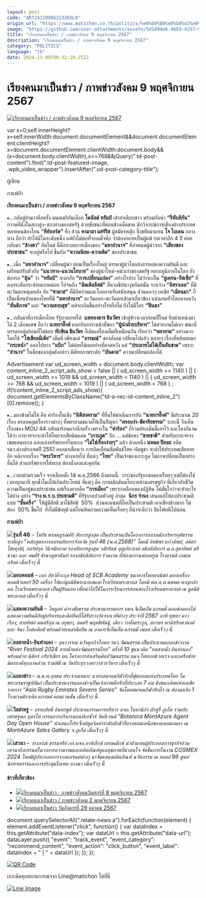 ```yaml
---
layout: post
code: "ART24110906213Z6OL0"
origin_url: "https://www.matichon.co.th/politics/%e0%b9%80%e0%b8%a3%e0%b8%b5%e0%b8%a2%e0%b8%87%e0%b8%84%e0%b8%99-%e0%b8%a0%e0%b8%b2%e0%b8%9e%e0%b8%82%e0%b9%88%e0%b8%b2%e0%b8%a7%e0%b8%aa%e0%b8%b1%e0%b8%87%e0%b8%84%e0%b8%a1/news_4887433"
image: "https://github.com/user-attachments/assets/5d1494e6-4683-4257-9e03-cff8f1a5c919"
title: "เรียงคนมาเป็นข่าว / ภาพข่าวสังคม 9 พฤศจิกายน 2567"
description: "เรียงคนมาเป็นข่าว / ภาพข่าวสังคม 9 พฤศจิกายน 2567"
category: "POLITICS"
language: "th"
date: 2024-11-09T06:32:10.252Z
---
```


# เรียงคนมาเป็นข่าว / ภาพข่าวสังคม 9 พฤศจิกายน 2567

[![เรียงคนมาเป็นข่าว / ภาพข่าวสังคม 9 พฤศจิกายน 2567](https://www.matichon.co.th/wp-content/uploads/2024/11/lp4.jpg "lp4")](https://www.matichon.co.th/wp-content/uploads/2024/11/lp4.jpg)

var x=0;self.innerHeight?x=self.innerWidth:document.documentElement&&document.documentElement.clientHeight?x=document.documentElement.clientWidth:document.body&&(x=document.body.clientWidth),x<=768&&jQuery(".td-post-content").find(".td-post-featured-image, .wpb\_video\_wrapper").insertAfter(".ud-post-category-title");

ผู้เขียน

กาแฟป่า

**เรียงคนมาเป็นข่าว / ภาพข่าวสังคม 9 พฤศจิกายน 2567**

⦁…กลับสู่อำนาจอีกครั้ง คนอเมริกันเลือก **โดนัลด์ ทรัมป์** เข้าทำเนียบขาว พร้อมกับนำ **“รีพับลิกัน”** กวาดที่นั่งในสภาสูง-สภาล่างของสหรัฐ ด้วยชัยชนะที่ค่อนข้างเด็ดขาด นักวิจารณ์การเมืองต่างประเทศหลายคนต้องโยน **“คีย์บอร์ด”** ทิ้ง ส่วน **คามาลา แฮร์ริส** ผู้สมัครหญิง ซึ่งขยับมาแทน **โจ ไบเดน** กลางทาง ถือว่า ทำได้ดีในระดับหนึ่ง แต่ยังไม่พอที่จะเผด็จศึก จำต้องกลายเป็นผู้แพ้ รอเวลาอีก 4 ปี ค่อยกลับมา **“ล้างตา”** กันใหม่ นี่คือระบบการเมืองของ **“มหาอำนาจ”** ที่กำหนดผู้นำจาก **“เสียงของประชาชน”** จะอยู่หรือไป ขึ้นกับ **“ความนิยม-ความคิด”** ของประชาชน 

⦁…เมื่อ **“มหาอำนาจ”** เปลี่ยนผู้นำ ย่อมเป็นเรื่องใหญ่ บรรดาผู้นำโลกส่งสารแสดงความยินดี และเตรียมปรับตัวกับ **“แนวทาง-แนวนโยบาย”** ของผู้นำใหม่-หน้าเก่าของสหรัฐ หลายภูมิภาคในโลก ยังต้องรอ **“ลุ้น”** ว่า **“ทรัมป์”** จะมากับ **“การเปลี่ยนแปลง”** อย่างไรบ้าง ไม่ว่าจะเป็น **“ยูเครน-รัสเซีย”** ที่คงกระสับกระส่ายมากหน่อย ไปจนถึง **“มิดเดิลอีสต์”** ที่ดวลขีปนาวุธกันสนั่น ระหว่าง **“อิสราเอล”** ที่มีตะวันตกหนุนหลัง กับ **“ฮามาส”** ที่มีอิหร่านและโลกอาหรับสนับสนุน ส่วนแถวๆ เอเชีย **“เมียนมา”** ก็เป็นเพื่อนบ้านของไทยที่มี **“มหาอำนาจ”** ตะวันออก-ตะวันตกเข้ามาเกี่ยวข้อง แน่นอนทั่วโลกคาดหวัง **“สันติภาพ”** และ **“ความสงบสุข”** แต่จะเกิดขึ้นอย่างไรหรือไม่ ยังไม่มีใคร **“ฟันธง”**

⦁…กลับมาที่การเมืองไทย รัฐบาลภายใต้  **แพทองธาร ชินวัตร** เข้าสู่ห้วงเวลาก่อนปีใหม่ รับตำแหน่งมาได้ 2 เดือนเศษ ถือว่า **นายกฯอิ๊งค์** แบกรับภาระหน้าที่ของ **“ผู้นำฝ่ายบริหาร”** ได้สวยงามไม่เบา ขณะที่บรรดากลุ่มก้อนที่ไม่ชอบ **ทักษิณ ชินวัตร** ก็เดินเครื่องเต็มที่เหมือนกัน เรียกว่า **“พยายาม”** อย่างมาก โดยใช้ **“โซเชียลมีเดีย”** เต็มที่ เพียงแต่ **“อารมณ์”** ของสังคม เปลี่ยนไปแล้ว หลายๆ เรื่องที่หยิบยกมา **“กระหน่ำ”** ออกไปทาง **“แป้ก”** ไม่ค่อยได้ผลอย่างที่คาดหวัง แต่ **“ประมาทไม่ได้เป็นอันขาด”** เพราะ **“อำนาจ”** ในมือของกลุ่มดังกล่าว มีศักยภาพระดับ **“บันดาล”** ความเปลี่ยนแปลงได้

Advertisement var ud\_screen\_width = document.body.clientWidth; var content\_inline\_2\_script\_ads\_show = false || ( ud\_screen\_width >= 1140 ) || ( ud\_screen\_width >= 1019 && ud\_screen\_width < 1140 ) || ( ud\_screen\_width >= 768 && ud\_screen\_width < 1019 ) || ( ud\_screen\_width < 768 ) ; if(!content\_inline\_2\_script\_ads\_show){ document.getElementsByClassName("td-a-rec-id-content\_inline\_2")\[0\].remove(); }

⦁…มองข้ามไม่ได้ คือ คำร้องในเชิง **“นิติสงคราม”** ที่ยื่นให้ดำเนินการกับ **“นายกฯอิ๊งค์”** มีประมาณ 20 เรื่อง ครอบคลุมเรื่องราวต่างๆ ที่พยายามขมวดให้เป็นปัญหา **“ครอบงำ-ขัดจริยธรรม”** ระยะนี้ จึงเห็นเรื่องของ MOU 44 กลับมาร้อนแรงอีกครั้ง เพราะใน **“คำร้อง”** ก็รวมประเด็นนี้เอาไว้ และโยงกันจนได้ว่า การเจรจาจะทำให้ไทยจะเสียดินแดน **“เกาะกูด”** อีก … แต่ข้อหา **“ขายชาติ”** สำหรับการเจรจาเขตแดนทะเล และแบ่งทรัพยากรในทะเล **“ไม่ใช่เรื่องง่ายๆ”** แล้ว ด้านหนึ่ง **นพดล ปัทมะ** อดีต รมว.ต่างประเทศปี 2551 ออกมาเตือนว่า การบิดเบือนสัมพันธ์ไทย-กัมพูชา จะทำให้ประเทศเสียหายอีก หลังจากเรื่อง **“พระวิหาร”** ห่างหายไป ที่แน่ๆ **“ไทย”** เป็นเจ้าของเกาะกูด ไม่อาจเปลี่ยนเป็นอย่างอื่นได้ ส่วนทรัพยากรใต้ทะเล ต้องนั่งลงและคุยกัน 

⦁…เวลาผ่านรวดเร็ว จากเลือกตั้ง 14 พ.ค.2566 ถึงตอนนี้  วาระของรัฐบาลลดลงเรื่อยๆ แต่ก็ต้องใช้เวลาทุกนาที ทุกชั่วโมงให้เกิดประโยชน์ ที่แน่ๆ คือ การผลักดันนโยบายด้านเศรษฐกิจ ที่เกี่ยวกับชีวิตความเป็นอยู่ของประชาชน แต่เรื่องยากคือ **“การเมือง”** เพราะเหลือบมองปฏิทิน ไม่มั่นใจว่าจะทำอะไรได้บ้าง อย่าง **“ร่าง พ.ร.บ.ประชามติ”** ที่รัฐบาลปวดหัวอยู่ ล่าสุด  **นิกร จำนง** เสนอแก้ให้ลงประชามติแบบ **“ชั้นครึ่ง”**  ให้ผู้มีสิทธิ มาใช้สิทธิ  50%  ส่วนคะแนนที่ถือเป็นประชามติ เอาเสียงข้างมาก ไม่ต้อง  50% ขึ้นไป  ยังไม่มีข้อยุติ แต่โยนหินถามความเห็นเรื่อยๆ ก็น่าจะดีกว่า ปิดไฟหนีไปนอน

**กาแฟป่า**

**![](https://www.matichon.co.th/wp-content/uploads/2024/11/รุ่น-46.jpg)รุ่นที่ 46** _– ไพรัช พรสมบูรณ์ศิริ อัยการสูงสุด เป็นประธานเปิดโครงการอบรมนักบริหารยุติธรรมระดับสูง “หลักสูตรการอบรมอัยการจังหวัด รุ่นที่ 46 (พ.ศ.2568)” โดยมี อิทธิพร แก้วทิพย์, อดิศร ไชยคุปต์, กอร์ปกุล วินิจนัยภาค รองอัยการสูงสุด วลัยรัตน์ บุญประสงค์ อธิบดีอัยการ ม.ล.สุดาทิพย์ ศรีชวนะ และ สมศิริ ชำนาญชานันท์ รองอธิบดีอัยการ ร่วมงาน ที่ห้องแกรนด์บอลรูม โรงแรมดิ เอมเมอรัลด์ เมื่อเร็วๆ นี้_

**![](https://www.matichon.co.th/wp-content/uploads/2024/11/มอบคอมพ์.jpg)มอบคอมพ์** _– เอก อัศว์ศิวะกุล Head of SCB Academy ธนาคารไทยพาณิชย์ มอบเครื่องคอมพิวเตอร์ 50 เครื่อง ให้แก่มูลนิธิพระดาบสและโรงเรียนพระดาบส โดยมี พล.อ.ท.นพพล หาญกล้า ผอ.โรงเรียนพระดาบส เป็นผู้รับมอบ เพื่อนำไปใช้ในการเรียนการสอนของโรงเรียนพระดาบส ณ มูลนิธิพระดาบส เมื่อเร็วๆ นี้_

**![](https://www.matichon.co.th/wp-content/uploads/2024/11/แสดงความยินดี.jpg)แสดงความยินดี** _– ไพบูลย์ ดำรงชัยธรรม ประธานกรรมการ บมจ.จีเอ็มเอ็ม แกรมมี่ มอบช่อดอกไม้แสดงความยินดีกับผู้บริหารและศิลปินที่ได้รับรางวัลจากเวทีต่างๆ ประจำปี 2567 อาทิ บุษบา ดาวเรือง, สายทิพย์ มนตรีกุล ณ อยุธยา, สมศรี พฤทธิพันธุ์, เดียว วรตั้งตระกูล, สถาพร พานิชรักษาพงศ์ และ จินา โอสถศิลป์ พร้อมด้วยเหล่าศิลปิน ณ อาคารจีเอ็มเอ็ม แกรมมี่ เพลส เมื่อเร็วๆ นี้_

**![](https://www.matichon.co.th/wp-content/uploads/2024/11/ยลน้ำ.jpg)ยลสายน้ำ-ยินทำนอง** _– สุดาวรรณ หวังศุภกิจโกศล รมว.วัฒนธรรม เป็นประธานแถลงข่าวงาน “River Festival 2024 สายน้ำแห่งวัฒนธรรมไทย” ครั้งที่ 10 ชูแนวคิด “ยลสายน้ำ ยินทำนอง” พร้อมด้วย นิติกร กรัยวิเชียร ผอ.โครงการส่งเสริมศิลปวัฒนธรรม บมจ.ไทยเบฟเวอเรจ และเครือข่ายมิตรภาคีทุกภาคส่วน ร่วมพิธี ณ วัดประยุรวงศาวาสวรวิหาร เมื่อเร็วๆ นี้_

**![](https://www.matichon.co.th/wp-content/uploads/2024/11/แถลงข่าว-1.jpg)แถลงข่าว** _– พ.ต.ท.กุลธน ประจวบเหมาะ นายกสมาคมกีฬารักบี้ฟุตบอลแห่งประเทศไทย ในพระบรมราชูปถัมภ์ เป็นประธานการแถลงข่าวเป็นเจ้าภาพศึกรักบี้ประเภท 7 คน ชิงชนะเลิศแห่งเอเชีย รายการ “Asia Rugby Emirates Sevens Series” จัดโดยสมาคมกีฬารักบี้ฯ ณ ห้องแมจิก 1 โรงแรมมิราเคิล แกรนด์ คอนเวนชั่น เมื่อเร็วๆ นี้_

**![](https://www.matichon.co.th/wp-content/uploads/2024/11/วิลล่าหรู.jpg)วิลล่าหรู** _– อรรถสิทธิ์ อินทรชูติ ประธานกรรมการบริหาร บจก.โบทานิก้า ลักซูรี่ ภูเก็ต ร่วมกับ เศรษฐพล บุตรโท กรรมการบริหารมอนท์เอซัวร์ จัดอีเวนต์ “Botanica MontAzure Agent Day Open House” นำเสนอโปรเจ็กต์พูลวิลล่าระดับลักชัวรี่ทางตอนเหนือของแหลมกมลา ณ MontAzure Sales Gallery จ.ภูเก็ต เมื่อเร็วๆ นี้_

**![](https://www.matichon.co.th/wp-content/uploads/2024/11/เสวนา-1.jpg)เสวนา** _– วราภรณ์ ธรรมจรีย์ กก.ผจก.อาร์เอ็กซ์ เทรดเด็กซ์ นำตัวแทนผู้ประกอบการธุรกิจร่วมเสวนาถึงเทรนด์ในวงการความงามและผลิตภัณฑ์ดูแลสุขภาพที่น่าสนใจ จัดขึ้นภายในงาน COSMEX 2024 โดยมีผู้ประกอบการจากแบรนด์ต่างๆ มาจัดแสดงผลิตภัณฑ์ นวัตกรรม ณ ฮอลล์ 99 ศูนย์นิทรรศการและการประชุมไบเทค บางนา เมื่อเร็วๆ นี้_

#### ข่าวที่เกี่ยวข้อง

*   [![](https://www.matichon.co.th/wp-content/uploads/2024/11/Online-060811.jpg)เรียงคนมาเป็นข่าว : ภาพข่าวสังคมวันศุกร์ที่ 8 พฤศจิกายน 2567](https://www.matichon.co.th/politics/%e0%b9%80%e0%b8%a3%e0%b8%b5%e0%b8%a2%e0%b8%87%e0%b8%84%e0%b8%99-%e0%b8%a0%e0%b8%b2%e0%b8%9e%e0%b8%82%e0%b9%88%e0%b8%b2%e0%b8%a7%e0%b8%aa%e0%b8%b1%e0%b8%87%e0%b8%84%e0%b8%a1/news_4888650)
*   [![](https://www.matichon.co.th/wp-content/uploads/2024/11/P444.jpg)เรียงคนมาเป็นข่าว / ภาพข่าวสังคม 2 พฤศจิกายน 2567](https://www.matichon.co.th/politics/%e0%b9%80%e0%b8%a3%e0%b8%b5%e0%b8%a2%e0%b8%87%e0%b8%84%e0%b8%99-%e0%b8%a0%e0%b8%b2%e0%b8%9e%e0%b8%82%e0%b9%88%e0%b8%b2%e0%b8%a7%e0%b8%aa%e0%b8%b1%e0%b8%87%e0%b8%84%e0%b8%a1/news_4876917)
*   [![](https://www.matichon.co.th/wp-content/uploads/2024/10/ถวายสักการะ.jpg)เรียงคนมาเป็นข่าว วันอังคารที่ 29 ตุลาคม 2567](https://www.matichon.co.th/politics/%e0%b9%80%e0%b8%a3%e0%b8%b5%e0%b8%a2%e0%b8%87%e0%b8%84%e0%b8%99-%e0%b8%a0%e0%b8%b2%e0%b8%9e%e0%b8%82%e0%b9%88%e0%b8%b2%e0%b8%a7%e0%b8%aa%e0%b8%b1%e0%b8%87%e0%b8%84%e0%b8%a1/news_4868327)

document.querySelectorAll(".relate-news a").forEach(function(element) { element.addEventListener("click", function() { var dataIndex = this.getAttribute("data-index"); var dataUrl = this.getAttribute("data-url"); dataLayer.push({ "event": "track\_event", "event\_category": "recommend\_content", "event\_action": "click\_button", "event\_label": dataIndex + " | " + dataUrl }); }); });

[![QR Code](https://www.matichon.co.th/wp-content/uploads/2023/07/wob1371z.jpg)](https://lin.ee/ht0nDxX)

เกาะติดทุกสถานการณ์จาก Line@matichon ได้ที่นี่

[![Line Image](https://www.matichon.co.th/wp-content/uploads/2023/07/th.png)](https://lin.ee/ht0nDxX)